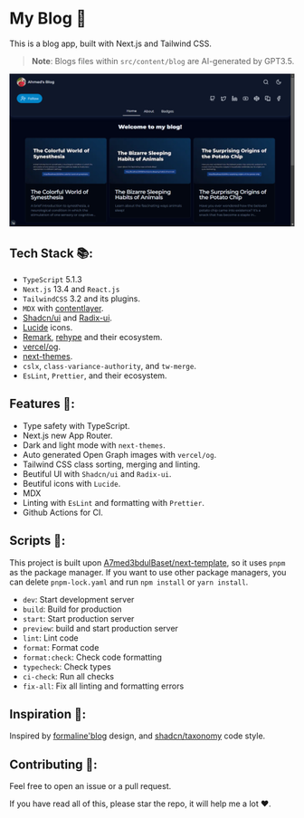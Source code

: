 # My Blog 📝

This is a blog app, built with Next.js and Tailwind CSS.

> **Note**: Blogs files within `src/content/blog` are AI-generated by GPT3.5.

![ScreenShot](/src/assets/screenshots/screenshot-home.png)

## Tech Stack 📚:

- `TypeScript` 5.1.3
- `Next.js` 13.4 and `React.js`
- `TailwindCSS` 3.2 and its plugins.
- `MDX` with [contentlayer](https://contentlayer.dev).
- [Shadcn/ui](https://ui.shadcn.com) and [Radix-ui](https://radix-ui.com).
- [Lucide](https://lucide.dev) icons.
- [Remark](https://remark.js.org), [rehype](https://github.com/rehypejs/rehype) and their ecosystem.
- [vercel/og](https://vercel.com/docs/concepts/functions/.edge-functions/og-image-generation).
- [next-themes](https://github.com/pacocoursey/next-themes).
- `cslx`, `class-variance-authority`, and `tw-merge`.
- `EsLint`, `Prettier`, and their ecosystem.

## Features 🎉:

- Type safety with TypeScript.
- Next.js new App Router.
- Dark and light mode with `next-themes`.
- Auto generated Open Graph images with `vercel/og`.
- Tailwind CSS class sorting, merging and linting.
- Beutiful UI with `Shadcn/ui` and `Radix-ui`.
- Beutiful icons with `Lucide`.
- MDX
- Linting with `EsLint` and formatting with `Prettier`.
- Github Actions for CI.



## Scripts 📜:

This project is built upon [A7med3bdulBaset/next-template](https://github.com/A7med3bdulBaset/next-template), so it uses `pnpm` as the package manager. If you want to use other package managers, you can delete `pnpm-lock.yaml` and run `npm install` or `yarn install`.

- `dev`: Start development server
- `build`: Build for production
- `start`: Start production server
- `preview`: build and start production server
- `lint`: Lint code
- `format`: Format code
- `format:check`: Check code formatting
- `typecheck`: Check types
- `ci-check`: Run all checks
- `fix-all`: Fix all linting and formatting errors

## Inspiration 🎨:

Inspired by [formaline'blog](https://blog.fromaline.com/) design, and [shadcn/taxonomy](https://github.com/shadcn/taxonomy) code style.

## Contributing 🤝:

Feel free to open an issue or a pull request.

If you have read all of this, please star the repo, it will help me a lot ❤️.

